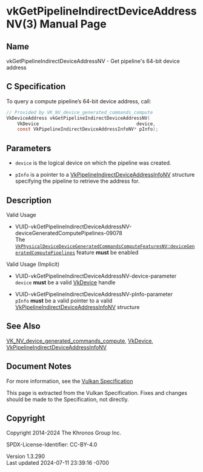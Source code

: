 # vkGetPipelineIndirectDeviceAddressNV(3) Manual Page

## Name

vkGetPipelineIndirectDeviceAddressNV - Get pipeline's 64-bit device
address



## <a href="#_c_specification" class="anchor"></a>C Specification

To query a compute pipeline’s 64-bit device address, call:

``` c
// Provided by VK_NV_device_generated_commands_compute
VkDeviceAddress vkGetPipelineIndirectDeviceAddressNV(
    VkDevice                                    device,
    const VkPipelineIndirectDeviceAddressInfoNV* pInfo);
```

## <a href="#_parameters" class="anchor"></a>Parameters

- `device` is the logical device on which the pipeline was created.

- `pInfo` is a pointer to a
  [VkPipelineIndirectDeviceAddressInfoNV](https://registry.khronos.org/vulkan/specs/1.3-extensions/man/html/VkPipelineIndirectDeviceAddressInfoNV.html)
  structure specifying the pipeline to retrieve the address for.

## <a href="#_description" class="anchor"></a>Description

Valid Usage

- <a
  href="#VUID-vkGetPipelineIndirectDeviceAddressNV-deviceGeneratedComputePipelines-09078"
  id="VUID-vkGetPipelineIndirectDeviceAddressNV-deviceGeneratedComputePipelines-09078"></a>
  VUID-vkGetPipelineIndirectDeviceAddressNV-deviceGeneratedComputePipelines-09078  
  The <a
  href="https://registry.khronos.org/vulkan/specs/1.3-extensions/html/vkspec.html#features-deviceGeneratedComputePipelines"
  target="_blank"
  rel="noopener"><code>VkPhysicalDeviceDeviceGeneratedCommandsComputeFeaturesNV</code>::<code>deviceGeneratedComputePipelines</code></a>
  feature **must** be enabled

Valid Usage (Implicit)

- <a href="#VUID-vkGetPipelineIndirectDeviceAddressNV-device-parameter"
  id="VUID-vkGetPipelineIndirectDeviceAddressNV-device-parameter"></a>
  VUID-vkGetPipelineIndirectDeviceAddressNV-device-parameter  
  `device` **must** be a valid [VkDevice](https://registry.khronos.org/vulkan/specs/1.3-extensions/man/html/VkDevice.html) handle

- <a href="#VUID-vkGetPipelineIndirectDeviceAddressNV-pInfo-parameter"
  id="VUID-vkGetPipelineIndirectDeviceAddressNV-pInfo-parameter"></a>
  VUID-vkGetPipelineIndirectDeviceAddressNV-pInfo-parameter  
  `pInfo` **must** be a valid pointer to a valid
  [VkPipelineIndirectDeviceAddressInfoNV](https://registry.khronos.org/vulkan/specs/1.3-extensions/man/html/VkPipelineIndirectDeviceAddressInfoNV.html)
  structure

## <a href="#_see_also" class="anchor"></a>See Also

[VK_NV_device_generated_commands_compute](https://registry.khronos.org/vulkan/specs/1.3-extensions/man/html/VK_NV_device_generated_commands_compute.html),
[VkDevice](https://registry.khronos.org/vulkan/specs/1.3-extensions/man/html/VkDevice.html),
[VkPipelineIndirectDeviceAddressInfoNV](https://registry.khronos.org/vulkan/specs/1.3-extensions/man/html/VkPipelineIndirectDeviceAddressInfoNV.html)

## <a href="#_document_notes" class="anchor"></a>Document Notes

For more information, see the <a
href="https://registry.khronos.org/vulkan/specs/1.3-extensions/html/vkspec.html#vkGetPipelineIndirectDeviceAddressNV"
target="_blank" rel="noopener">Vulkan Specification</a>

This page is extracted from the Vulkan Specification. Fixes and changes
should be made to the Specification, not directly.

## <a href="#_copyright" class="anchor"></a>Copyright

Copyright 2014-2024 The Khronos Group Inc.

SPDX-License-Identifier: CC-BY-4.0

Version 1.3.290  
Last updated 2024-07-11 23:39:16 -0700
